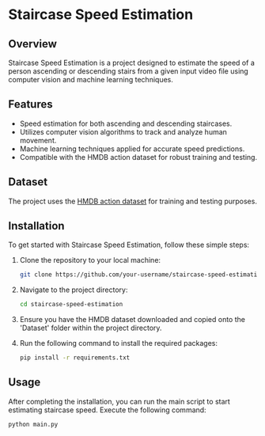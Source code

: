 # Staircase Speed Estimation

## Overview

Staircase Speed Estimation is a project designed to estimate the speed of a person ascending or descending stairs from a given input video file using computer vision and machine learning techniques.

## Features

- Speed estimation for both ascending and descending staircases.
- Utilizes computer vision algorithms to track and analyze human movement.
- Machine learning techniques applied for accurate speed predictions.
- Compatible with the HMDB action dataset for robust training and testing.

## Dataset

The project uses the [HMDB action dataset](https://serre-lab.clps.brown.edu/resource/hmdb-a-large-human-motion-database/#Downloads) for training and testing purposes.

## Installation

To get started with Staircase Speed Estimation, follow these simple steps:

1. Clone the repository to your local machine:

   ```bash
   git clone https://github.com/your-username/staircase-speed-estimation.git
   ```
   
2. Navigate to the project directory:

   ```bash
   cd staircase-speed-estimation
   ```
   
 3. Ensure you have the HMDB dataset downloaded and copied onto the 'Dataset' folder within the project directory.
 4. Run the following command to install the required packages:
	```bash
	pip install -r requirements.txt
	```

## Usage
After completing the installation, you can run the main script to start estimating staircase speed. Execute the following command:

```bash
python main.py
```